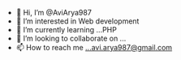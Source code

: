 - 👋 Hi, I’m @AviArya987
- 👀 I’m interested in Web development
- 🌱 I’m currently learning ...PHP
- 💞️ I’m looking to collaborate on ...
- 📫 How to reach me ...avi.arya987@gmail.com

<!---
AviArya987/AviArya987 is a ✨ special ✨ repository because its `README.md` (this file) appears on your GitHub profile.
You can click the Preview link to take a look at your changes.
--->
